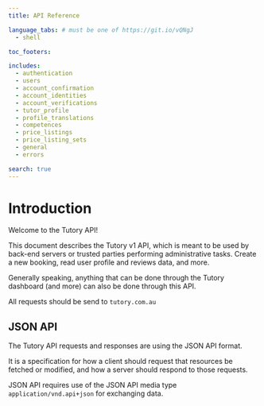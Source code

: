 ```yaml
---
title: API Reference

language_tabs: # must be one of https://git.io/vQNgJ
  - shell

toc_footers:

includes:
  - authentication
  - users
  - account_confirmation
  - account_identities
  - account_verifications
  - tutor_profile
  - profile_translations
  - competences
  - price_listings
  - price_listing_sets
  - general
  - errors

search: true
---
```


# Introduction

Welcome to the Tutory API! 

This document describes the Tutory v1 API, which is meant to be used by back-end servers or trusted parties performing administrative tasks. Create a new booking, read user profile and reviews data, and more.

Generally speaking, anything that can be done through the Tutory dashboard (and more) can also be done through this API.

All requests should be send to `tutory.com.au`

## JSON API

The Tutory API requests and responses are using the JSON API format. 

It is a specification for how a client should request that resources be fetched or modified, and how a server should respond to those requests.

JSON API requires use of the JSON API media type `application/vnd.api+json` for exchanging data.



